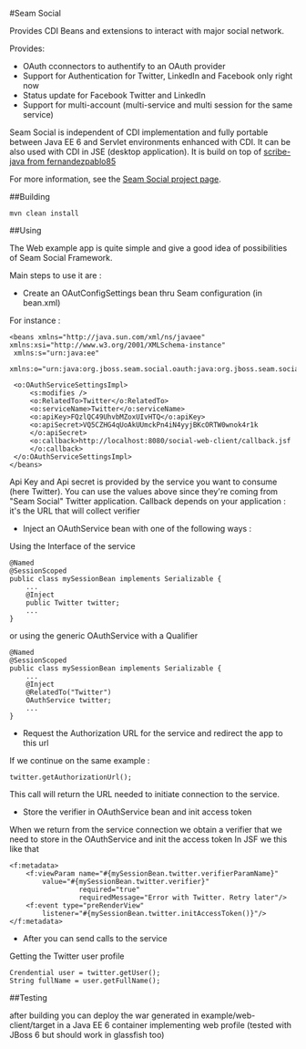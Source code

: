 #Seam Social

Provides CDI Beans and extensions to interact with major social network. 

Provides:

+ OAuth cconnectors to authentify to an OAuth provider
+ Support for Authentication for Twitter, LinkedIn and Facebook only right now 
+ Status update for Facebook Twitter and LinkedIn
+ Support for multi-account (multi-service and multi session for the same service)

Seam Social is independent of CDI implementation and fully portable between
Java EE 6 and Servlet environments enhanced with CDI. It can be also used 
with CDI in JSE (desktop application). It is build on top of [scribe-java
from fernandezpablo85](https://github.com/fernandezpablo85/scribe-java)

For more information, see the [Seam Social project page](http://seamframework.org/Seam3/Social).

##Building

    mvn clean install


##Using

The Web example app is quite simple and give a good idea of possibilities of Seam Social Framework.

Main steps to use it are :

+ Create an OAutConfigSettings bean thru Seam configuration (in bean.xml)

For instance :

    <beans xmlns="http://java.sun.com/xml/ns/javaee" xmlns:xsi="http://www.w3.org/2001/XMLSchema-instance"
     xmlns:s="urn:java:ee"
     xmlns:o="urn:java:org.jboss.seam.social.oauth:java:org.jboss.seam.social.twitter:java:org.jboss.seam.social.linkedin:java:org.jboss.seam.social.facebook">

     <o:OAuthServiceSettingsImpl>
         <s:modifies />
         <o:RelatedTo>Twitter</o:RelatedTo>
         <o:serviceName>Twitter</o:serviceName>
         <o:apiKey>FQzlQC49UhvbMZoxUIvHTQ</o:apiKey>
         <o:apiSecret>VQ5CZHG4qUoAkUUmckPn4iN4yyjBKcORTW0wnok4r1k
         </o:apiSecret>
         <o:callback>http://localhost:8080/social-web-client/callback.jsf
         </o:callback>
     </o:OAuthServiceSettingsImpl>
    </beans>

Api Key and Api secret is provided by the service you want to consume (here Twitter). You can use the values above since they're coming from "Seam Social" Twitter application. Callback depends on your application : it's the URL that will collect verifier 

+ Inject an OAuthService bean with one of the following ways :

Using the Interface of the service

    @Named
    @SessionScoped
    public class mySessionBean implements Serializable {
	    ...
        @Inject
        public Twitter twitter;
        ...
    }


or using the generic OAuthService with a Qualifier

    @Named
    @SessionScoped
    public class mySessionBean implements Serializable {
        ...
        @Inject
        @RelatedTo("Twitter")
        OAuthService twitter;
        ...
    }

+ Request the Authorization URL for the service and redirect the app to this url

If we continue on the same example :

    twitter.getAuthorizationUrl();

This call will return the URL needed to initiate connection to the service.

+ Store the verifier in OAuthService bean and init access token

When we return from the service connection we obtain a verifier that we need to store in the OAuthService and init the access token
In JSF we this like that

    <f:metadata>
        <f:viewParam name="#{mySessionBean.twitter.verifierParamName}"
            value="#{mySessionBean.twitter.verifier}"
                     required="true"
                     requiredMessage="Error with Twitter. Retry later"/>
        <f:event type="preRenderView"
            listener="#{mySessionBean.twitter.initAccessToken()}"/>
    </f:metadata>

+ After you can send calls to the service

Getting the Twitter user profile

    Crendential user = twitter.getUser();
    String fullName = user.getFullName();


##Testing

after building you can deploy the war generated in example/web-client/target
in a Java EE 6 container implementing web profile (tested with JBoss 6 but should work in glassfish too)
